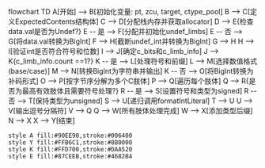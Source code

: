 flowchart TD
    A[开始] --> B[初始化变量: pt, zcu, target, ctype_pool]
    B --> C[定义ExpectedContents结构体]
    C --> D[分配栈内存并获取allocator]
    D --> E{检查data.val是否为Undef?}
    E -- 是 --> F[分配并初始化undef_limbs]
    E -- 否 --> G[将data.val转换为BigInt]
    F --> H[截断undef_int并转换为BigInt]
    G --> H
    H --> I[验证int是否符合符号和位数]
    I --> J[确定c_bits和c_limb_info]
    J --> K{c_limb_info.count ==1?}
    K -- 是 --> L[处理符号和前缀]
    L --> M[选择数值格式(base/case)]
    M --> N[转换BigInt为字符串并输出]
    K -- 否 --> O[将BigInt转换为补码形式]
    O --> P[按字节序分解为多个C肢体]
    P --> Q[遍历每个肢体]
    Q --> R{是否为最高有效肢体且需要符号处理?}
    R -- 是 --> S[设置符号和类型为signed]
    R -- 否 --> T[保持类型为unsigned]
    S --> U[递归调用formatIntLiteral]
    T --> U
    U --> V[输出逗号分隔符]
    V --> Q
    Q --> W[所有肢体处理完成]
    W --> X[添加类型后缀]
    N --> X
    X --> Y[结束]
    
    style A fill:#90EE90,stroke:#006400
    style Y fill:#FFB6C1,stroke:#8B0000
    style K fill:#FFD700,stroke:#DAA520
    style E fill:#87CEEB,stroke:#4682B4
